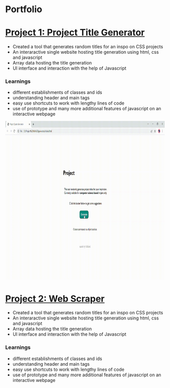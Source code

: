 # Portfolio

# [Project 1: Project Title Generator](https://github.com/bibhutirajbhandari/Project-Title-Generator) 
* Created a tool that generates random titles for an inspo on CSS projects
* An interaractive single website hosting title generation using html, css and javascript 
* Array data hosting the title generation
* UI interface and interaction with the help of Javascript 

### Learnings
* different establishments of classes and ids 
* understanding header and main tags 
* easy use shortcuts to work with lengthy lines of code
* use of prototype and many more additional features of javascript on an interactive webpage

<img src="https://github.com/bibhutirajbhandari/Bibhuti_Portfolio/blob/main/GIF-Project%20Title%20Generator/GIF-Project%20Quote%20Generator%20.gif" width="800" height="500" />


# [Project 2: Web Scraper]() 
* Created a tool that generates random titles for an inspo on CSS projects
* An interaractive single website hosting title generation using html, css and javascript 
* Array data hosting the title generation
* UI interface and interaction with the help of Javascript 

### Learnings
* different establishments of classes and ids 
* understanding header and main tags 
* easy use shortcuts to work with lengthy lines of code
* use of prototype and many more additional features of javascript on an interactive webpage

